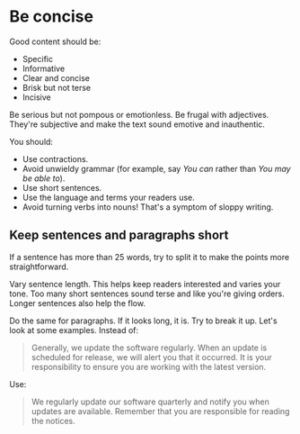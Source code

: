# Be concise

Good content should be:

* Specific
* Informative
* Clear and concise
* Brisk but not terse
* Incisive

Be serious but not pompous or emotionless. 
Be frugal with adjectives. They're subjective and make the text sound emotive and inauthentic.

You should:

* Use contractions.
* Avoid unwieldy grammar (for example, say *You can* rather than
    *You may be able to*).
* Use short sentences.
* Use the language and terms your readers use.
* Avoid turning verbs into nouns! That's a symptom of sloppy writing.

## Keep sentences and paragraphs short

If a sentence has more than 25 words, try to split it to make the points more straightforward.

Vary sentence length. This helps keep readers interested and varies your tone. Too many short sentences sound terse and like you're giving orders. Longer sentences also help the flow.

Do the same for paragraphs. If it looks long, it is. Try to break it up. Let's look at some examples. Instead of:

> Generally, we update the software regularly. When an update is scheduled for
> release, we will alert you that it occurred. It is
> your responsibility to ensure you are working with the latest version.

Use:

> We regularly update our software quarterly and notify you when updates are available. Remember that you are responsible for reading the notices.
